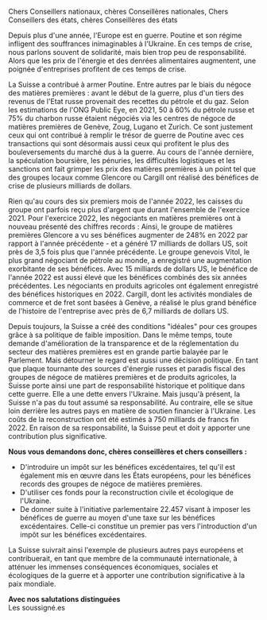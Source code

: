 <span class="text-xl font-bold">Chers Conseillers nationaux, chères Conseillères nationales,</span>
<span class="text-xl font-bold">Chers Conseillers des états, chères Conseillères des états</span>

Depuis plus d'une année, l'Europe est en guerre. Poutine et son régime infligent des souffrances inimaginables à l'Ukraine. En ces temps de crise, nous parlons souvent de solidarité, mais bien trop peu de responsabilité. Alors que les prix de l'énergie et des denrées alimentaires augmentent, une poignée d'entreprises profitent de ces temps de crise.

La Suisse a contribué à armer Poutine. Entre autres par le biais du négoce des matières premières : avant le début de la guerre, plus d'un tiers des revenus de l'Etat russe provenait des recettes du pétrole et du gaz. Selon les estimations de l'ONG Public Eye, en 2021, 50 à 60% du pétrole russe et 75% du charbon russe étaient négociés via les centres de négoce de matières premières de Genève, Zoug, Lugano et Zurich. Ce sont justement ceux qui ont contribué à remplir le trésor de guerre de Poutine avec ces transactions qui sont désormais aussi ceux qui profitent le plus des bouleversements du marché dus à la guerre. Au cours de l'année dernière, la spéculation boursière, les pénuries, les difficultés logistiques et les sanctions ont fait grimper les prix des matières premières à un point tel que des groupes locaux comme Glencore ou Cargill ont réalisé des bénéfices de crise de plusieurs milliards de dollars.

Rien qu'au cours des six premiers mois de l'année 2022, les caisses du groupe ont parfois reçu plus d'argent que durant l'ensemble de l'exercice 2021. Pour l'exercice 2022, les négociants en matières premières ont à nouveau présenté des chiffres records : Ainsi, le groupe de matières premières Glencore a vu ses bénéfices augmenter de 248% en 2022 par rapport à l'année précédente - et a généré 17 milliards de dollars US, soit près de 3,5 fois plus que l'année précédente. Le groupe genevois Vitol, le plus grand négociant de pétrole au monde, a enregistré une augmentation exorbitante de ses bénéfices. Avec 15 milliards de dollars US, le bénéfice de l'année 2022 est aussi élevé que les bénéfices combinés des six années précédentes. Les négociants en produits agricoles ont également enregistré des bénéfices historiques en 2022. Cargill, dont les activités mondiales de commerce et de fret sont basées à Genève, a réalisé le plus grand bénéfice de l'histoire de l'entreprise avec près de 6,7 milliards de dollars US.

Depuis toujours, la Suisse a créé des conditions "idéales" pour ces groupes grâce à sa politique de faible imposition. Dans le même temps, toute demande d'amélioration de la transparence et de la réglementation du secteur des matières premières est en grande partie balayée par le Parlement. Mais détourner le regard est aussi une décision politique. En tant que plaque tournante des sources d'énergie russes et paradis fiscal des groupes de négoce de matières premières et de produits agricoles, la Suisse porte ainsi une part de responsabilité historique et politique dans cette guerre. Elle a une dette envers l'Ukraine. Mais jusqu'à présent, la Suisse n'a pas du tout assumé sa responsabilité. Au contraire, elle se situe loin derrière les autres pays en matière de soutien financier à l'Ukraine. Les coûts de la reconstruction ont été estimés à 750 milliards de francs fin 2022. En raison de sa responsabilité, la Suisse peut et doit y apporter une contribution plus significative.

**Nous vous demandons donc, chères conseillères et chers conseillers :**
- D'introduire un impôt sur les bénéfices excédentaires, tel qu'il est également mis en œuvre dans les États européens, pour les bénéfices records des groupes de négoce de matières premières.
- D'utiliser ces fonds pour la reconstruction civile et écologique de l'Ukraine.
- De donner suite à l'initiative parlementaire 22.457 visant à imposer les bénéfices de guerre au moyen d'une taxe sur les bénéfices excédentaires. Celle-ci constitue un premier pas vers l'introduction d'un impôt sur les bénéfices excédentaires.


La Suisse suivrait ainsi l'exemple de plusieurs autres pays européens et contribuerait, en tant que membre de la communauté internationale, à atténuer les immenses conséquences économiques, sociales et écologiques de la guerre et à apporter une contribution significative à la paix mondiale.

**Avec nos salutations distinguées**<br>Les soussigné.es
